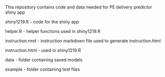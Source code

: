 This repository contains code and data needed for PE delivery predictor shiny app

shiny1219.R - code for the shiny app

helper.R - helper functions used in shiny1219.R

instruction.rmd - instruction markdown file used to generate instruction.html

instruction.html - used in shiny1219.R

data - folder containing saved models

example - folder containing test files
